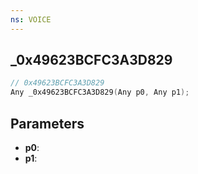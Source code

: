 ```yaml
---
ns: VOICE
---
```

## _0x49623BCFC3A3D829

```c
// 0x49623BCFC3A3D829
Any _0x49623BCFC3A3D829(Any p0, Any p1);
```

## Parameters
* **p0**:
* **p1**:
